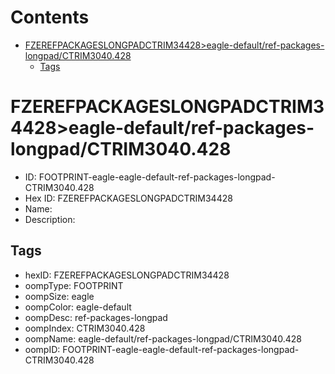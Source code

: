 



Contents
========

* [FZEREFPACKAGESLONGPADCTRIM34428>eagle-default/ref-packages-longpad/CTRIM3040.428](#fzerefpackageslongpadctrim34428eagle-defaultref-packages-longpadctrim3040428)
	* [Tags](#tags)

# FZEREFPACKAGESLONGPADCTRIM34428>eagle-default/ref-packages-longpad/CTRIM3040.428

- ID: FOOTPRINT-eagle-eagle-default-ref-packages-longpad-CTRIM3040.428
- Hex ID: FZEREFPACKAGESLONGPADCTRIM34428
- Name: 
- Description: 

## Tags

- hexID: FZEREFPACKAGESLONGPADCTRIM34428
- oompType: FOOTPRINT
- oompSize: eagle
- oompColor: eagle-default
- oompDesc: ref-packages-longpad
- oompIndex: CTRIM3040.428
- oompName: eagle-default/ref-packages-longpad/CTRIM3040.428
- oompID: FOOTPRINT-eagle-eagle-default-ref-packages-longpad-CTRIM3040.428
